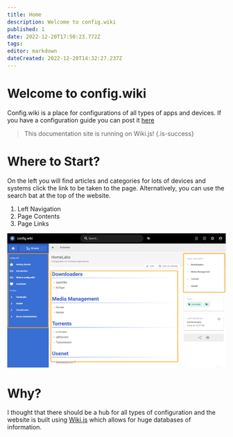 ```yaml
---
title: Home
description: Welcome to config.wiki
published: 1
date: 2022-12-20T17:50:23.772Z
tags: 
editor: markdown
dateCreated: 2022-12-20T14:32:27.237Z
---
```


# Welcome to config.wiki
Config.wiki is a place for configurations of all types of apps and devices. If you have a configuration guide you can post it [here](/home)

> This documentation site is running on Wiki.js!
{.is-success}

# Where to Start?
On the left you will find articles and categories for lots of devices and systems click the link to be taken to the page. Alternatively, you can use the search bat at the top of the website.

1. Left Navigation
2. Page Contents
3. Page Links

![5a3abc95fd69d7c7ddc1588eaf8a826d.png](/5a3abc95fd69d7c7ddc1588eaf8a826d.png)

# Why?
I thought that there should be a hub for all types of configuration and the website is built using [Wiki.js](https://js.wiki) which allows for huge databases of information.